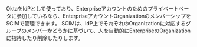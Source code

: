OktaをIdPとして使っており、Enterpriseアカウントのためのプライベートベータに参加しているなら、EnterpriseアカウントOrganizationのメンバーシップをSCIMで管理できます。 SCIMは、IdP上でそれぞれのOrganizationに対応するグループのメンバーかどうかに基づいて、人を自動的にEnterpriseのOrganizationに招待したり削除したりします。
